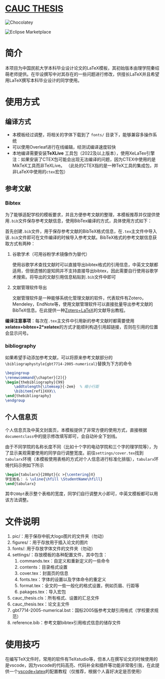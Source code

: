 # [CAUC THESIS](https://github.com/dengjon/cauc-thesis)

![Chocolatey](https://img.shields.io/chocolatey/dt/cauc_thesis)

![Eclipse Marketplace](https://img.shields.io/eclipse-marketplace/l/cauc_thesis)

# 简介

本项目为中国民航大学本科毕业设计论文的LaTeX模板，其初始版本由理学院秦绍萌老师提供。在毕设撰写中对其存在的一些问题进行修改，供擅长LaTeX并且希望用LaTeX撰写本科毕业设计的同学使用。

# 使用方式

## 编译方式

- 本模板经过调整，将相关的字体下载到了 `fonts/` 目录下，能够兼容多操作系统
- 可以使用Overleaf进行在线编辑，经测试编译速度较快
- 本地编译需要安装**TeXLive** 工具包（2022及以上版本），使用XeLaTex引擎
  注：如果安装了CTEX包可能会出现无法编译的问题，因为CTEX中使用的是MikTeX工具而非TeXLive。
  （此处的CTEX指的是一种TeX工具的集成包，并非LaTeX中使用的`ctex`宏包）

## 参考文献

### Bibtex

为了能够适配学校的模板要求，并且方便参考文献的整理，本模板推荐并仅提供使用`.bib`文件保存参考文献信息，使用BibTex编译的方式，具体使用方式如下：

首先创建`.bib`文件，用于保存参考文献的BibTeX格式信息，在`.tex`主文件中导入该`.bib`文件即可在文件编译的时候导入参考文献。BibTeX格式的参考文献信息获取方式有两种：

1. 谷歌学术（可用谷粉学术镜像作为替代）

   使用谷歌学术查找文献时可以直接导出bibtex格式的引用信息，中英文文献都适用，但很遗憾的是知网并不支持直接导出bibtex，因此需要自行使用谷歌学术搜索。将导出的文献引用信息粘贴到`.bib`文件中即可

2. 文献管理软件导出

   文献管理软件是一种能够系统化管理文献的软件，代表软件有Zotero，Mendeley，EndNote等，使用文献管理软件可以直接批量导出参考文献的BibTeX信息。在此提供一种[Zotero+LaTeX](https://www.bilibili.com/video/BV1K7411p75F?spm_id_from=333.999.0.0)的文献导出教程。

**编译注意事项**：每次在`.tex`主文件中引用新的参考文献时都需要使用**xelatex+bibtex+2*xelatex**的方式才能顺利构造引用超链接，否则在引用的位置会显示问号。

### bibliography

如果希望手动添加参考文献，可以将原来参考文献部分的`\bibliographystyle{gbt7714-2005-numerical}`替换为下方的命令

```tex
\begingroup
\renewcommand{\chapter}[2]{}
\begin{thebibliography}{99}
    \addtolength{\itemsep}{-2em}  % 缩小行距
    \bibitem{ref1}XXX\\
\end{thebibliography}
\endgroup
```

## 个人信息页

个人信息页及中英文封面页，本模板提供了非常方便的使用方式，直接根据`documentclass`中的提示修改填写即可，会自动补全下划线。

由于不同学院的名称长度不同（比如十个字的电动学院和三个字的理学院等），为了显示美观需要使用的同学自行调整宽度。前往`settings/cover.tex`找到`tabularx`环境（本模板使用表格的方式对个人信息进行标准化排版），`tabularx`环境代码示例如下所示

```tex
\begin{tabularx}{280pt}{c >{\centering}X}
学生姓名： & \uline{\hfill \StudentName\hfill}
\end{tabularx}
```

其中`280pt`表示整个表格的宽度，同学们自行调整大小即可，中英文模板都可以用该方法调整。

# 文件说明

1. pic/：用于保存中航大logo图片的文件夹（勿动）
2. figures/：用于存放用于插入论文的图片
3. fonts/: 用于存放字体文件的文件夹（勿动）
4. settings/：存放模板的各种配置文件，其中包含：
   1. commands.tex：自定义和重新定义的一些命令
   2. contents：目录格式设置
   3. cover.tex：封面页的信息
   4. fonts.tex：字体的设置以及字体命令的重定义
   5. format.tex：全文的一些一般化的格式设置，例如页眉、行距等
   6. pakages.tex：导入宏包
5. cauc_thesis.cls：所有格式、设置的汇总文件
6. cauc_thesis.tex：论文主文件
7. gbt7714-2005-numerical.bst：国标2005版参考文献引用格式（学校要求规范）
8. reference.bib：参考文献bibtex引用格式信息的储存文件

# 使用技巧

在编写TeX文件时，常用的软件有TeXstudio等，但本人在撰写论文的时候使用的是vscode，因为vscode的代码高亮、代码补全和插件等功能非常吸引我，在此提供一个[vscode+latex](https://zhuanlan.zhihu.com/p/166523064)的配置教程（仅推荐，根据个人喜好决定是否使用）